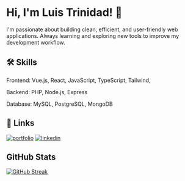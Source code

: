 
# Hi, I'm Luis Trinidad! 👋

I'm passionate about building clean, efficient, and user-friendly web applications. Always learning and exploring new tools to improve my development workflow.



## 🛠 Skills
Frontend: Vue.js, React, JavaScript, TypeScript, Tailwind,

Backend: PHP, Node.js, Express

Database: MySQL, PostgreSQL, MongoDB


## 🔗 Links
[![portfolio](https://img.shields.io/badge/my_portfolio-000?style=for-the-badge&logo=ko-fi&logoColor=white)](/)
[![linkedin](https://img.shields.io/badge/linkedin-0A66C2?style=for-the-badge&logo=linkedin&logoColor=white)](https://www.linkedin.com/in/luis-de-jes%C3%BAs-trinidad-garcia-1237a2299/)



## GitHub Stats

[![GitHub Streak](https://streak-stats.demolab.com?user=Luis-Trinidad&theme=iceberg&hide_border=true&border_radius=1.1&short_numbers=true)](https://git.io/streak-stats)


